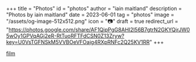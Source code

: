 +++
title = "Photos"
id = "photos"
author = "iain maitland"
description = "Photos by iain maitland"
date = 2023-06-01
tag = "photos"
image = "/assets/og-image-512x512.png"
icon = "📷"
draft = true
redirect_url = "https://photos.google.com/share/AF1QipPgG8AHI2l56B7gtrN2GKYQjrJW05wOy1GPVqAGj2eR-RtTuoRFTFdCSN0Z13Zryw?key=U0VsTGFNSkM5VVBOeVFOajg4RXpRNFc2Q25KV1RR"
+++

[film](/film)

